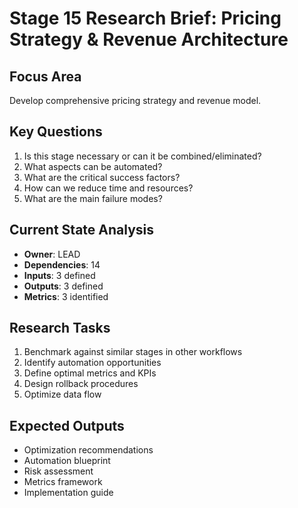 # Stage 15 Research Brief: Pricing Strategy & Revenue Architecture

## Focus Area
Develop comprehensive pricing strategy and revenue model.

## Key Questions
1. Is this stage necessary or can it be combined/eliminated?
2. What aspects can be automated?
3. What are the critical success factors?
4. How can we reduce time and resources?
5. What are the main failure modes?

## Current State Analysis
- **Owner**: LEAD
- **Dependencies**: 14
- **Inputs**: 3 defined
- **Outputs**: 3 defined
- **Metrics**: 3 identified

## Research Tasks
1. Benchmark against similar stages in other workflows
2. Identify automation opportunities
3. Define optimal metrics and KPIs
4. Design rollback procedures
5. Optimize data flow

## Expected Outputs
- Optimization recommendations
- Automation blueprint
- Risk assessment
- Metrics framework
- Implementation guide